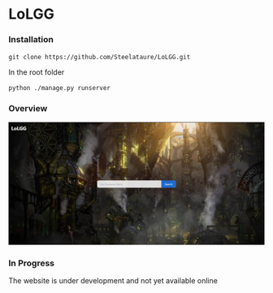 # LoLGG

### Installation

```
git clone https://github.com/Steelataure/LoLGG.git
```
In the root folder
```
python ./manage.py runserver
```

### Overview
![aperçu application](apercu.png)

### In Progress

The website is under development and not yet available online